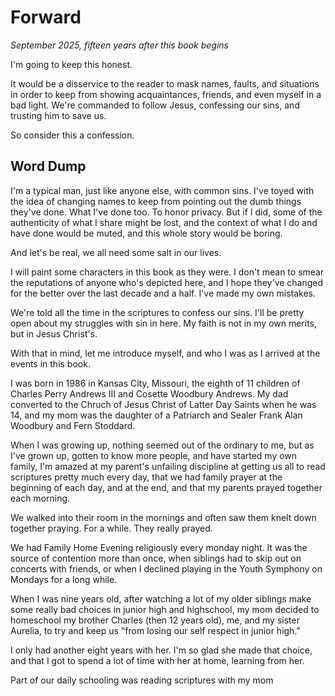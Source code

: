 # Forward

_September 2025, fifteen years after this book begins_

I'm going to keep this honest. 

It would be a disservice to the reader to mask names, faults, and situations in order to keep from showing acquaintances, friends, and even myself in a bad light. We're commanded to follow Jesus, confessing our sins, and trusting him to save us. 

So consider this a confession.




## Word Dump




I'm a typical man, just like anyone else, with common sins. I've toyed with the idea of changing names to keep from pointing out the dumb things they've done. What I've done too. To honor privacy. But if I did, some of the authenticity of what I share might be lost, and the context of what I do and have done would be muted, and this whole story would be boring. 

And let's be real, we all need some salt in our lives.

I will paint some characters in this book as they were. I don't mean to smear the reputations of anyone who's depicted here, and I hope they've changed for the better over the last decade and a half. I've made my own mistakes.

We're told all the time in the scriptures to confess our sins. I'll be pretty open about my struggles with sin in here. My faith is not in my own merits, but in Jesus Christ's.

With that in mind, let me introduce myself, and who I was as I arrived at the events in this book.

I was born in 1986 in Kansas City, Missouri, the eighth of 11 children of Charles Perry Andrews III and Cosette Woodbury Andrews. My dad converted to the Chruch of Jesus Christ of Latter Day Saints when he was 14, and my mom was the daughter of a Patriarch and Sealer Frank Alan Woodbury and Fern Stoddard.

When I was growing up, nothing seemed out of the ordinary to me, but as I've grown up, gotten to know more people, and have started my own family, I'm amazed at my parent's unfailing discipline at getting us all to read scriptures pretty much every day, that we had family prayer at the beginning of each day, and at the end, and that my parents prayed together each morning. 

We walked into their room in the mornings and often saw them knelt down together praying. For a while. They really prayed.

We had Family Home Evening religiously every monday night. It was the source of contention more than once, when siblings had to skip out on concerts with friends, or when I declined playing in the Youth Symphony on Mondays for a long while.

When I was nine years old, after watching a lot of my older siblings make some really bad choices in junior high and highschool, my mom decided to homeschool my brother Charles (then 12 years old), me, and my sister Aurelia, to try and keep us "from losing our self respect in junior high."

I only had another eight years with her. I'm so glad she made that choice, and that I got to spend a lot of time with her at home, learning from her.

Part of our daily schooling was reading scriptures with my mom 
